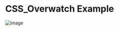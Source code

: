 # CSS_Overwatch Example
![image](https://user-images.githubusercontent.com/59241047/172853483-1561a349-8532-4e27-9de2-6f9e6a49d251.png)

